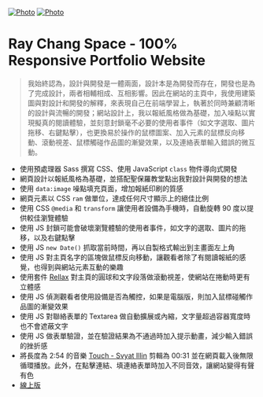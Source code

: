 [![Photo](https://github.com/raychang2017/raychang-space/blob/master/img/%E8%9E%A2%E5%B9%95%E5%BF%AB%E7%85%A7%202020-05-05%20%E4%B8%8B%E5%8D%882.01.58.png?raw=true)](https://dribbble.com/raychangdesign)
[![Photo](https://cdn.dribbble.com/users/3800131/screenshots/11317150/media/08465ea718d17273f4800b2f490e65e7.png)](https://dribbble.com/raychangdesign)

# Ray Chang Space - 100% Responsive Portfolio Website

> 我始終認為，設計與開發是一體兩面，設計本是為開發而存在，開發也是為了完成設計，兩者相輔相成、互相影響。因此在網站的主頁中，我使用建築圖與對設計和開發的解釋，來表現自己在前端學習上，執著於同時兼顧清晰的設計與流暢的開發；網站設計上，我以報紙風格做為基礎，加入噪點以實現擬真的閱讀體驗，並刻意封鎖毫不必要的使用者事件（如文字選取、圖片拖移、右鍵點擊），也更換易於操作的鼠標圖案、加入元素的鼠標反向移動、滾動視差、鼠標觸碰作品圖的漸變效果，以及連絡表單輸入錯誤的微互動。

- 使用預處理器 Sass 撰寫 CSS、使用 JavaScript `class` 物件導向式開發
- 網頁設計以報紙風格為基礎，並搭配聖保羅教堂點出我對設計與開發的想法
- 使用 `data:image` 噪點填充頁面，增加報紙印刷的質感
- 網頁元素以 CSS `ram` 做單位，達成任何尺寸顯示上的絕佳比例
- 使用 CSS `@media` 和 `transform` 讓使用者設備為手機時，自動旋轉 90 度以提供較佳瀏覽體驗
- 使用 JS 封鎖可能會破壞瀏覽體驗的使用者事件，如文字的選取、圖片的拖移，以及右鍵點擊
- 使用 JS `new Date()` 抓取當前時間，再以自製格式輸出到主畫面左上角
- 使用 JS 對主頁名字的區塊做鼠標反向移動，讓觀看者除了有閱讀報紙的感覺，也得到與網站元素互動的樂趣
- 使用套件 [Rellax](https://dixonandmoe.com/rellax/) 對主頁的圓球和文字段落做滾動視差，使網站在捲動時更有立體感
- 使用 JS 偵測觀看者使用設備是否為觸控，如果是電腦版，則加入鼠標碰觸作品圖的漸變效果
- 使用 JS 對聯絡表單的 Textarea 做自動擴展或內縮，文字量超過容器寬度時也不會遮蔽文字
- 使用 JS 做表單驗證，並在驗證結果為不通過時加入提示動畫，減少輸入錯誤的挫折感
- 將長度為 2:54 的音樂 [Touch - Svyat Illin](https://icons8.com/music/search/touch) 剪輯為 00:31 並在網頁載入後無限循環播放。此外，在點擊連結、填連絡表單時加入不同音效，讓網站變得有聲有色
- [線上版](https://raychang2017.github.io/raychang-space/)
